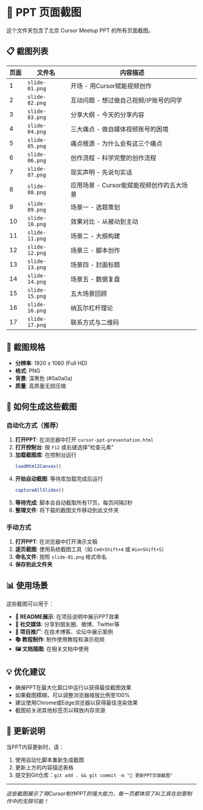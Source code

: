 # 📸 PPT 页面截图

这个文件夹包含了北京 Cursor Meetup PPT 的所有页面截图。

## 📋 截图列表

| 页面 | 文件名 | 内容描述 |
|------|--------|----------|
| 1 | `slide-01.png` | 开场 - 用Cursor赋能视频创作 |
| 2 | `slide-02.png` | 互动问题 - 想过做自己视频/IP账号的同学 |
| 3 | `slide-03.png` | 分享大纲 - 今天的分享内容 |
| 4 | `slide-04.png` | 三大痛点 - 做自媒体视频账号的困境 |
| 5 | `slide-05.png` | 痛点根源 - 为什么会有这三个痛点 |
| 6 | `slide-06.png` | 创作流程 - 科学完整的创作流程 |
| 7 | `slide-07.png` | 现实声明 - 先说句实话 |
| 8 | `slide-08.png` | 应用场景 - Cursor能赋能视频创作的五大场景 |
| 9 | `slide-09.png` | 场景一 - 选题策划 |
| 10 | `slide-10.png` | 效果对比 - 从被动到主动 |
| 11 | `slide-11.png` | 场景二 - 大纲构建 |
| 12 | `slide-12.png` | 场景三 - 脚本创作 |
| 13 | `slide-13.png` | 场景四 - 封面标题 |
| 14 | `slide-14.png` | 场景五 - 数据复盘 |
| 15 | `slide-15.png` | 五大场景回顾 |
| 16 | `slide-16.png` | 纳瓦尔杠杆理论 |
| 17 | `slide-17.png` | 联系方式与二维码 |

## 🎯 截图规格

- **分辨率**: 1920 x 1080 (Full HD)
- **格式**: PNG
- **背景**: 深黑色 (#0a0a0a)
- **质量**: 高质量无损压缩

## 🚀 如何生成这些截图

### 自动化方式（推荐）

1. **打开PPT**: 在浏览器中打开 `cursor-ppt-presentation.html`
2. **打开控制台**: 按 `F12` 或右键选择"检查元素"
3. **加载截图库**: 在控制台运行
   ```javascript
   loadHtml2Canvas()
   ```
4. **开始自动截图**: 等待库加载完成后运行
   ```javascript
   captureAllSlides()
   ```
5. **等待完成**: 脚本会自动截取所有17页，每页间隔2秒
6. **整理文件**: 将下载的截图文件移动到此文件夹

### 手动方式

1. **打开PPT**: 在浏览器中打开演示文稿
2. **逐页截图**: 使用系统截图工具（如 `Cmd+Shift+4` 或 `Win+Shift+S`）
3. **命名文件**: 按照 `slide-01.png` 格式命名
4. **保存到此文件夹**

## 📊 使用场景

这些截图可以用于：

- **📖 README展示**: 在项目说明中展示PPT效果
- **📱 社交媒体**: 分享到朋友圈、微博、Twitter等
- **🎯 项目推广**: 在技术博客、论坛中展示案例
- **📚 教程制作**: 制作使用教程和演示视频
- **🖼️ 文档插图**: 在相关文档中使用

## 💡 优化建议

- 确保PPT在最大化窗口中运行以获得最佳截图效果
- 如果截图模糊，可以调整浏览器缩放比例至100%
- 建议使用Chrome或Edge浏览器以获得最佳渲染效果
- 截图前关闭其他标签页以释放内存资源

## 📝 更新说明

当PPT内容更新时，请：
1. 使用自动化脚本重新生成截图
2. 更新上方的内容描述表格
3. 提交到Git仓库：`git add . && git commit -m "📸 更新PPT页面截图"`

---

*这些截图展示了用Cursor制作PPT的强大能力，每一页都体现了AI工具在创意制作中的无限可能！* 